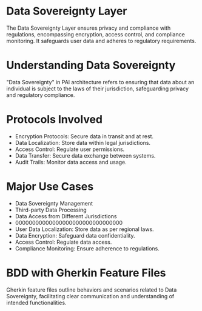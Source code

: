 # Data Sovereignty Layer
The Data Sovereignty Layer ensures privacy and compliance with regulations, encompassing encryption, access control, and compliance monitoring. It safeguards user data and adheres to regulatory requirements.

# Understanding Data Sovereignty
"Data Sovereignty" in PAI architecture refers to ensuring that data about an individual is subject to the laws of their jurisdiction, safeguarding privacy and regulatory compliance.

# Protocols Involved
- Encryption Protocols: Secure data in transit and at rest.
- Data Localization: Store data within legal jurisdictions.
- Access Control: Regulate user permissions.
- Data Transfer: Secure data exchange between systems.
- Audit Trails: Monitor data access and usage.

# Major Use Cases
- Data Sovereignty Management
- Third-party Data Processing
- Data Access from Different Jurisdictions
- 00000000000000000000000000000000
- User Data Localization: Store data as per regional laws.
- Data Encryption: Safeguard data confidentiality.
- Access Control: Regulate data access.
- Compliance Monitoring: Ensure adherence to regulations.

# BDD with Gherkin Feature Files
Gherkin feature files outline behaviors and scenarios related to Data Sovereignty, facilitating clear communication and understanding of intended functionalities.

